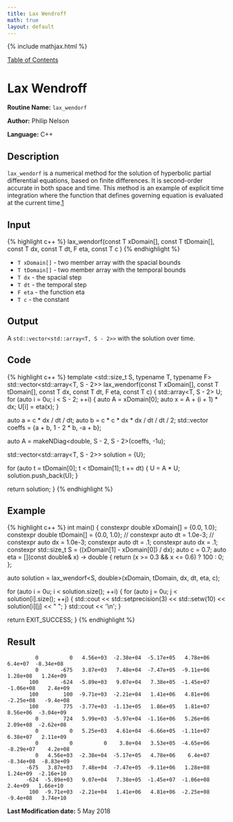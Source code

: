 ```yaml
---
title: Lax Wendroff
math: true
layout: default
---
```


{% include mathjax.html %}

<a href="https://philipnelson5.github.io/MATH5620/SoftwareManual"> Table of Contents </a>
# Lax Wendroff

**Routine Name:** `lax_wendorf`

**Author:** Philip Nelson

**Language:** C++

## Description

`lax_wendorf` is a numerical method for the solution of hyperbolic partial differential equations, based on finite differences. It is second-order accurate in both space and time. This method is an example of explicit time integration where the function that defines governing equation is evaluated at the current time.[1](https://en.wikipedia.org/wiki/Lax–Wendroff_method)

## Input

{% highlight c++ %}
lax_wendorf(const T xDomain[],
          const T tDomain[],
          const T dx,
          const T dt,
          F eta,
          const T c
         )
{% endhighlight %}

* `T xDomain[]` - two member array with the spacial bounds
* `T tDomain[]` - two member array with the temporal bounds
* `T dx` - the spacial step
* `T dt` - the temporal step
* `F eta` - the function eta
* `T c` - the constant

## Output

A `std::vector<std::array<T, S - 2>>` with the solution over time.

## Code
{% highlight c++ %}
template <std::size_t S, typename T, typename F>
std::vector<std::array<T, S - 2>> lax_wendorf(const T xDomain[],
                                            const T tDomain[],
                                            const T dx,
                                            const T dt,
                                            F eta,
                                            const T c)
{
  std::array<T, S - 2> U;
  for (auto i = 0u; i < S - 2; ++i)
  {
    auto A = xDomain[0];
    auto x = A + (i + 1) * dx;
    U[i] = eta(x);
  }

  auto a = c * dx / dt / dt;
  auto b = c * c * dx * dx / dt / dt / 2;
  std::vector<double> coeffs = {a + b, 1 - 2 * b, -a + b};

  auto A = makeNDiag<double, S - 2, S - 2>(coeffs, -1u);

  std::vector<std::array<T, S - 2>> solution = {U};

  for (auto t = tDomain[0]; t < tDomain[1]; t += dt)
  {
    U = A * U;
    solution.push_back(U);
  }

  return solution;
}
{% endhighlight %}

## Example
{% highlight c++ %}
int main()
{
  constexpr double xDomain[] = {0.0, 1.0};
  constexpr double tDomain[] = {0.0, 1.0};
  // constexpr auto dt = 1.0e-3;
  // constexpr auto dx = 1.0e-3;
  constexpr auto dt = .1;
  constexpr auto dx = .1;
  constexpr std::size_t S = ((xDomain[1] - xDomain[0]) / dx);
  auto c = 0.7;
  auto eta = [](const double& x) -> double {
    return (x >= 0.3 && x <= 0.6) ? 100 : 0;
  };

  auto solution = lax_wendorf<S, double>(xDomain, tDomain, dx, dt, eta, c);

  for (auto i = 0u; i < solution.size(); ++i)
  {
    for (auto j = 0u; j < solution[i].size(); ++j)
    {
      std::cout << std::setprecision(3) << std::setw(10) << solution[i][j]
                << " ";
    }
    std::cout << '\n';
  }

  return EXIT_SUCCESS;
}
{% endhighlight %}

## Result
```
         0          0   4.56e+03  -2.38e+04  -5.17e+05   4.78e+06    6.4e+07  -8.34e+08
         0       -675   3.87e+03   7.48e+04  -7.47e+05  -9.11e+06   1.28e+08   1.24e+09
       100       -624  -5.89e+03   9.07e+04   7.38e+05  -1.45e+07  -1.06e+08    2.4e+09
       100        100  -9.71e+03  -2.21e+04   1.41e+06   4.81e+06  -2.25e+08   -9.4e+08
       100        775  -3.77e+03  -1.13e+05   1.86e+05   1.81e+07   8.56e+06  -3.04e+09
         0        724   5.99e+03  -5.97e+04  -1.16e+06   5.26e+06   2.09e+08  -2.62e+08
         0          0   5.25e+03   4.61e+04  -6.66e+05  -1.11e+07   6.38e+07   2.11e+09
         0          0          0    3.8e+04   3.53e+05  -4.65e+06  -8.29e+07    4.2e+08
         0   4.56e+03  -2.38e+04  -5.17e+05   4.78e+06    6.4e+07  -8.34e+08  -8.83e+09
      -675   3.87e+03   7.48e+04  -7.47e+05  -9.11e+06   1.28e+08   1.24e+09  -2.16e+10
      -624  -5.89e+03   9.07e+04   7.38e+05  -1.45e+07  -1.06e+08    2.4e+09   1.66e+10
       100  -9.71e+03  -2.21e+04   1.41e+06   4.81e+06  -2.25e+08   -9.4e+08   3.74e+10
```

**Last Modification date:** 5 May 2018
